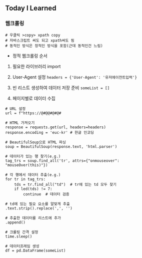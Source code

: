 ## Today I Learned
### 웹크롤링
```
# 우클릭 >copy> xpath copy
# 자바스크립트 써도 되고 xpath써도 됨
# 동적인 방식은 정적인 방식을 포함(근데 동적인건 느림)
```
- 정적 웹크롤링 순서
1. 필요한 라이브러리 import
>
2. User-Agent 설정
`headers = {'User-Agent': '유저에이전트입력'}`
>
3. 빈 리스트 생성하여 데이터 저장 준비
`someList = []`
>
4. 페이지별로 데이터 수집
```
# URL 설정
url = f"https://@#@@#@#@#

# HTML 가져오기
response = requests.get(url, headers=headers)
response.encoding = 'euc-kr' # 한글 인코딩

# BeautifulSoup으로 HTML 파싱
soup = BeautifulSoup(response.text, 'html.parser')

# 데이터가 있는 행 찾기(e.g.)
tag_trs = soup.find_all('tr', attrs={"onmouseover": "mouseOver(this)"})

# 각 행에서 데이터 추출(e.g.)
for tr in tag_trs:
    tds = tr.find_all("td")  # tr에 있는 td 모두 찾기
    if led(tds) != 7:
        continue  # 데이터 검증

# td에 있는 필요 요소를 알맞게 추출
.text.strip().replace(',', '')

# 추출한 데이터를 리스트에 추가
.append()

# 크롤링 간격 설정
time.sleep()

# 데이터프레임 생성
df = pd.DataFrame(someList)
````
